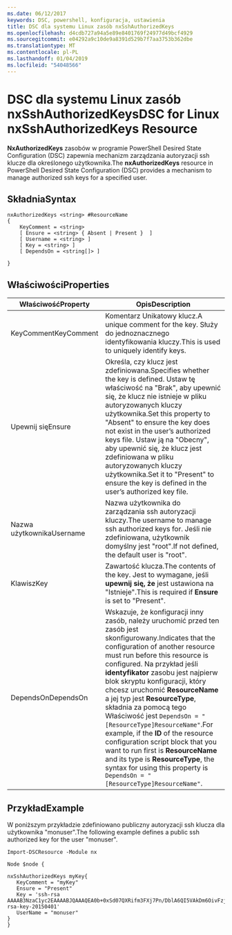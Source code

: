 ```yaml
---
ms.date: 06/12/2017
keywords: DSC, powershell, konfiguracja, ustawienia
title: DSC dla systemu Linux zasób nxSshAuthorizedKeys
ms.openlocfilehash: d4cdb727a94a5e89e8401769f24977d49bcf4929
ms.sourcegitcommit: e04292a9c10de9a8391d529b7f7aa3753b362dbe
ms.translationtype: MT
ms.contentlocale: pl-PL
ms.lasthandoff: 01/04/2019
ms.locfileid: "54048566"
---
```

# <a name="dsc-for-linux-nxsshauthorizedkeys-resource"></a><span data-ttu-id="80380-103">DSC dla systemu Linux zasób nxSshAuthorizedKeys</span><span class="sxs-lookup"><span data-stu-id="80380-103">DSC for Linux nxSshAuthorizedKeys Resource</span></span>

<span data-ttu-id="80380-104">**NxAuthorizedKeys** zasobów w programie PowerShell Desired State Configuration (DSC) zapewnia mechanizm zarządzania autoryzacji ssh klucze dla określonego użytkownika.</span><span class="sxs-lookup"><span data-stu-id="80380-104">The **nxAuthorizedKeys** resource in PowerShell Desired State Configuration (DSC) provides a mechanism to manage authorized ssh keys for a specified user.</span></span>

## <a name="syntax"></a><span data-ttu-id="80380-105">Składnia</span><span class="sxs-lookup"><span data-stu-id="80380-105">Syntax</span></span>

```
nxAuthorizedKeys <string> #ResourceName
{
    KeyComment = <string>
    [ Ensure = <string> { Absent | Present }  ]
    [ Username = <string> ]
    [ Key = <string> ]
    [ DependsOn = <string[]> ]

}
```

## <a name="properties"></a><span data-ttu-id="80380-106">Właściwości</span><span class="sxs-lookup"><span data-stu-id="80380-106">Properties</span></span>

|  <span data-ttu-id="80380-107">Właściwość</span><span class="sxs-lookup"><span data-stu-id="80380-107">Property</span></span> |  <span data-ttu-id="80380-108">Opis</span><span class="sxs-lookup"><span data-stu-id="80380-108">Description</span></span> |
|---|---|
| <span data-ttu-id="80380-109">KeyComment</span><span class="sxs-lookup"><span data-stu-id="80380-109">KeyComment</span></span>| <span data-ttu-id="80380-110">Komentarz Unikatowy klucz.</span><span class="sxs-lookup"><span data-stu-id="80380-110">A unique comment for the key.</span></span> <span data-ttu-id="80380-111">Służy do jednoznacznego identyfikowania kluczy.</span><span class="sxs-lookup"><span data-stu-id="80380-111">This is used to uniquely identify keys.</span></span>|
| <span data-ttu-id="80380-112">Upewnij się</span><span class="sxs-lookup"><span data-stu-id="80380-112">Ensure</span></span>| <span data-ttu-id="80380-113">Określa, czy klucz jest zdefiniowana.</span><span class="sxs-lookup"><span data-stu-id="80380-113">Specifies whether the key is defined.</span></span> <span data-ttu-id="80380-114">Ustaw tę właściwość na "Brak", aby upewnić się, że klucz nie istnieje w pliku autoryzowanych kluczy użytkownika.</span><span class="sxs-lookup"><span data-stu-id="80380-114">Set this property to "Absent" to ensure the key does not exist in the user’s authorized keys file.</span></span> <span data-ttu-id="80380-115">Ustaw ją na "Obecny", aby upewnić się, że klucz jest zdefiniowana w pliku autoryzowanych kluczy użytkownika.</span><span class="sxs-lookup"><span data-stu-id="80380-115">Set it to "Present" to ensure the key is defined in the user’s authorized key file.</span></span>|
| <span data-ttu-id="80380-116">Nazwa użytkownika</span><span class="sxs-lookup"><span data-stu-id="80380-116">Username</span></span>| <span data-ttu-id="80380-117">Nazwa użytkownika do zarządzania ssh autoryzacji kluczy.</span><span class="sxs-lookup"><span data-stu-id="80380-117">The username to manage ssh authorized keys for.</span></span> <span data-ttu-id="80380-118">Jeśli nie zdefiniowana, użytkownik domyślny jest "root".</span><span class="sxs-lookup"><span data-stu-id="80380-118">If not defined, the default user is "root".</span></span>|
| <span data-ttu-id="80380-119">Klawisz</span><span class="sxs-lookup"><span data-stu-id="80380-119">Key</span></span>| <span data-ttu-id="80380-120">Zawartość klucza.</span><span class="sxs-lookup"><span data-stu-id="80380-120">The contents of the key.</span></span> <span data-ttu-id="80380-121">Jest to wymagane, jeśli **upewnij się, że** jest ustawiona na "Istnieje".</span><span class="sxs-lookup"><span data-stu-id="80380-121">This is required if **Ensure** is set to "Present".</span></span>|
| <span data-ttu-id="80380-122">DependsOn</span><span class="sxs-lookup"><span data-stu-id="80380-122">DependsOn</span></span> | <span data-ttu-id="80380-123">Wskazuje, że konfiguracji inny zasób, należy uruchomić przed ten zasób jest skonfigurowany.</span><span class="sxs-lookup"><span data-stu-id="80380-123">Indicates that the configuration of another resource must run before this resource is configured.</span></span> <span data-ttu-id="80380-124">Na przykład jeśli **identyfikator** zasobu jest najpierw blok skryptu konfiguracji, który chcesz uruchomić **ResourceName** a jej typ jest **ResourceType**, składnia za pomocą tego Właściwość jest `DependsOn = "[ResourceType]ResourceName"`.</span><span class="sxs-lookup"><span data-stu-id="80380-124">For example, if the **ID** of the resource configuration script block that you want to run first is **ResourceName** and its type is **ResourceType**, the syntax for using this property is `DependsOn = "[ResourceType]ResourceName"`.</span></span>|

## <a name="example"></a><span data-ttu-id="80380-125">Przykład</span><span class="sxs-lookup"><span data-stu-id="80380-125">Example</span></span>

<span data-ttu-id="80380-126">W poniższym przykładzie zdefiniowano publiczny autoryzacji ssh klucza dla użytkownika "monuser".</span><span class="sxs-lookup"><span data-stu-id="80380-126">The following example defines a public ssh authorized key for the user "monuser".</span></span>

```
Import-DSCResource -Module nx

Node $node {

nxSshAuthorizedKeys myKey{
   KeyComment = "myKey"
   Ensure = "Present"
   Key = 'ssh-rsa AAAAB3NzaC1yc2EAAAABJQAAAQEA0b+0xSd07QXRifm3FXj7Pn/DblA6QI5VAkDm6OivFzj3U6qGD1VJ6AAxWPCyMl/qhtpRtxZJDu/TxD8AyZNgc8aN2CljN1hOMbBRvH2q5QPf/nCnnJRaGsrxIqZjyZdYo9ZEEzjZUuMDM5HI1LA9B99k/K6PK2Bc1NLivpu7nbtVG2tLOQs+GefsnHuetsRMwo/+c3LtwYm9M0XfkGjYVCLO4CoFuSQpvX6AB3TedUy6NZ0iuxC0kRGg1rIQTwSRcw+McLhslF0drs33fw6tYdzlLBnnzimShMuiDWiT37WqCRovRGYrGCaEFGTG2e0CN8Co8nryXkyWc6NSDNpMzw== rsa-key-20150401'
   UserName = "monuser"
}
}
```